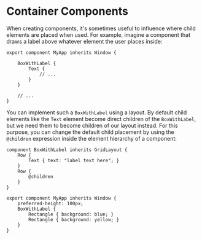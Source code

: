 # Container Components

When creating components, it's sometimes useful to influence where child
elements are placed when used. For example, imagine a component that draws
a label above whatever element the user places inside:

```slint,ignore
export component MyApp inherits Window {

    BoxWithLabel {
        Text {
            // ...
        }
    }

    // ...
}
```

You can implement such a `BoxWithLabel` using a layout. By default child elements like
the `Text` element become direct children of the `BoxWithLabel`, but we need them to become
children of our layout instead. For this purpose, you can change the default child placement by using
the `@children` expression inside the element hierarchy of a component:

```slint
component BoxWithLabel inherits GridLayout {
    Row {
        Text { text: "label text here"; }
    }
    Row {
        @children
    }
}

export component MyApp inherits Window {
    preferred-height: 100px;
    BoxWithLabel {
        Rectangle { background: blue; }
        Rectangle { background: yellow; }
    }
}
```
